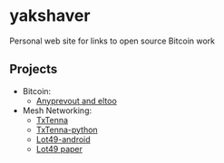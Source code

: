 # yakshaver
Personal web site for links to open source Bitcoin work

## Projects
* Bitcoin:
  * [Anyprevout and eltoo](https://bitcoin.yakshaver.org/)
* Mesh Networking:
  * [TxTenna](https://github.com/remyers/txTenna/releases/tag/0.96)
  * [TxTenna-python](https://github.com/remyers/txtenna-python#readme)
  * [Lot49-android](https://github.com/remyers/lot49-android)
  * [Lot49 paper](https://global-mesh-labs.gitbook.io/lot49/)
